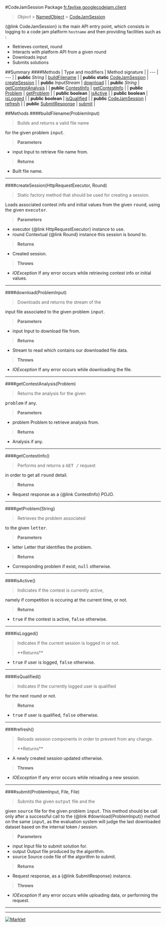 #CodeJamSession
Package [fr.faylixe.googlecodejam.client](README.md)<br>

> *Object* > [NamedObject](common/NamedObject.md) > [CodeJamSession](CodeJamSession.md)

{@link CodeJamSession} is the main API entry point, which consists
 in logging to a code jam platform ``hostname`` and then providing
 facilities such as :
 <br>
 * Retrieves contest, round
 * Interacts with platform API from a given round
 * Downloads input
 * Submits solutions

##Summary
####Methods
| Type and modifiers | Method signature |
| --- | --- |
| **public** *String* | [buildFilename](#buildfilenameprobleminput) |
| **public static** [CodeJamSession](CodeJamSession.md) | [createSession](#createsessionhttprequestexecutor-round) |
| **public** *InputStream* | [download](#downloadprobleminput) |
| **public** *String* | [getContestAnalysis](#getcontestanalysisproblem) |
| **public** [ContestInfo](webservice/ContestInfo.md) | [getContestInfo](#getcontestinfo) |
| **public** [Problem](webservice/Problem.md) | [getProblem](#getproblemstring) |
| **public** **boolean** | [isActive](#isactive) |
| **public** **boolean** | [isLogged](#islogged) |
| **public** **boolean** | [isQualified](#isqualified) |
| **public** [CodeJamSession](CodeJamSession.md) | [refresh](#refresh) |
| **public** [SubmitResponse](webservice/SubmitResponse.md) | [submit](#submitprobleminput-file-file) |


##Methods
####buildFilename(ProblemInput)
> <p>Builds and returns a valid file name
 for the given problem <tt>input</tt>.</p>
> **Parameters**
* input Input to retrieve file name from.

> **Returns**
* Built file name.


---

####createSession(HttpRequestExecutor, Round)
> <p>Static factory method that should be used for creating a session.
 Loads associated contest info and initial values from the given
 <tt>round</tt>, using the given <tt>executor</tt>.</p>
> **Parameters**
* executor {@link HttpRequestExecutor} instance to use.
* round Contextual {@link Round} instance this session is bound to.

> **Returns**
* Created session.

> **Throws**
* *IOException* If any error occurs while retrieving contest info or initial values.


---

####download(ProblemInput)
> <p>Downloads and returns the stream of the
 input file associated to the given problem
 <tt>input</tt>.</p>
> **Parameters**
* input Input to download file from.

> **Returns**
* Stream to read which contains our downloaded file data.

> **Throws**
* *IOException* If any error occurs while downloading the file.


---

####getContestAnalysis(Problem)
> <p>Returns the analysis for the given
 <tt>problem</tt> if any.</p>
> **Parameters**
* problem Problem to retrieve analysis from.

> **Returns**
* Analysis if any.


---

####getContestInfo()
> <p>Performs and returns a <tt>GET /</tt> request
 in order to get all <tt>round</tt> detail.</p>
> **Returns**
* Request response as a {@link ContestInfo} POJO.


---

####getProblem(String)
> <p>Retrieves the problem associated
 to the given <tt>letter</tt>.</p>
> **Parameters**
* letter Letter that identifies the problem.

> **Returns**
* Corresponding problem if exist, <tt>null</tt> otherwise.


---

####isActive()
> <p>Indiciates if the contest is currently active,
 namely if competition is occuring at the current
 time, or not.</p>
> **Returns**
* <tt>true</tt> if the contest is active, <tt>false</tt> otherwise.


---

####isLogged()
> <p>Indicates if the current session is logged in or not.</p>
> **Returns**
* <tt>true</tt> if user is logged, <tt>false</tt> otherwise.


---

####isQualified()
> <p>Indicates if the currently logged user is qualified
 for the next round or not.</p>
> **Returns**
* <tt>true</tt> if user is qualified, <tt>false</tt> otherwise.


---

####refresh()
> <p>Reloads session components in order to prevent from any change.</p>
> **Returns**
* A newly created session updated otherwise.

> **Throws**
* *IOException* If any error occurs while reloading a new session.


---

####submit(ProblemInput, File, File)
> <p>Submits the given <tt>output</tt> file and the
 given <tt>source</tt> file for the given problem
 <tt>input</tt>. This method should be call only
 after a successful call to the {@link #download(ProblemInput)}
 method on the same <tt>input</tt>, as the evaluation
 system will judge the last downloaded dataset
 based on the internal token / session.</p>
> **Parameters**
* input Input file to submit solution for.
* output Output file produced by the algorithm.
* source Source code file of the algorithm to submit.

> **Returns**
* Request response, as a {@link SubmitResponse} instance.

> **Throws**
* *IOException* If any error occurs while uploading data, or performing the request.


---

---

[![Marklet](https://img.shields.io/badge/Generated%20by-Marklet-green.svg)](https://github.com/Faylixe/marklet)